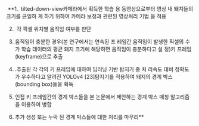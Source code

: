  **1.  tilted-down-view카메라에서 획득한 학습 용 동영상으로부터 영상 내 돼지들의 크기를 균일하 게 하기 위하여 카메라 보정과 관련된 영상처리 기법 을 적용
    
2.  각 픽셀 위치별 움직임 여부를 판단
    
3. 움직임이 충분한 경우(본 연구에서는 연속된 프 레임간 움직임이 발생한 픽셀의 수가 학습 데이터의 평균 돼지 크기에 해당하면 움직임이 충분하다고 설 정)키 프레임(keyframe)으로 추출
    
4. .추출된 각 각의 키 프레임에 대하여 딥러닝 기반 탐지기 중 처 리속도 대비 정확도가 우수하다고 알려진 YOLOv4 [23]탐지기를 적용하여 돼지의 경계 박스(bounding box)들을 획득
    
5. 인접 키 프레임간의 경계 박스들을 본 논문에서 제안하는 경계 박스 매칭 알고리즘을 이용하여 병합
    
6. 추가 생성 또는 누락 된 경계 박스들에 대한 처리를 마무리**